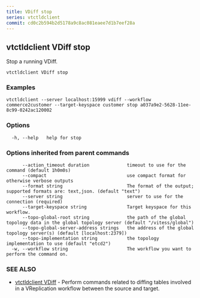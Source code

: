 ```yaml
---
title: VDiff stop
series: vtctldclient
commit: cd0c2b594b2d5178a9c8ac081eaee7d1b7eef28a
---
```

## vtctldclient VDiff stop

Stop a running VDiff.

```
vtctldclient VDiff stop
```

### Examples

```
vtctldclient --server localhost:15999 vdiff --workflow commerce2customer --target-keyspace customer stop a037a9e2-5628-11ee-8c99-0242ac120002
```

### Options

```
  -h, --help   help for stop
```

### Options inherited from parent commands

```
      --action_timeout duration              timeout to use for the command (default 1h0m0s)
      --compact                              use compact format for otherwise verbose outputs
      --format string                        The format of the output; supported formats are: text,json. (default "text")
      --server string                        server to use for the connection (required)
      --target-keyspace string               Target keyspace for this workflow.
      --topo-global-root string              the path of the global topology data in the global topology server (default "/vitess/global")
      --topo-global-server-address strings   the address of the global topology server(s) (default [localhost:2379])
      --topo-implementation string           the topology implementation to use (default "etcd2")
  -w, --workflow string                      The workflow you want to perform the command on.
```

### SEE ALSO

* [vtctldclient VDiff](../)	 - Perform commands related to diffing tables involved in a VReplication workflow between the source and target.

